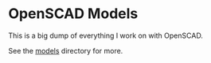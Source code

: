 # OpenSCAD Models

This is a big dump of everything I work on with OpenSCAD.

See the [models](models) directory for more.
